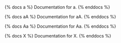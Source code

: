 {% docs a %}
Documentation for a.
{% enddocs %}

{% docs aA %}
Documentation for aA.
{% enddocs %}

{% docs Aa %}
Documentation for Aa.
{% enddocs %}

{% docs X %}
Documentation for X.
{% enddocs %}
